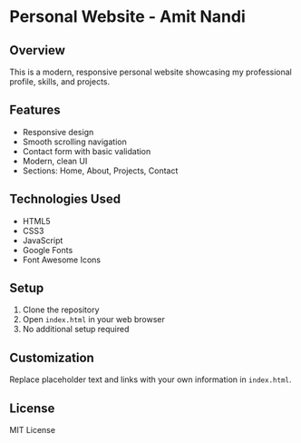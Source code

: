 # Personal Website - Amit Nandi

## Overview
This is a modern, responsive personal website showcasing my professional profile, skills, and projects.

## Features
- Responsive design
- Smooth scrolling navigation
- Contact form with basic validation
- Modern, clean UI
- Sections: Home, About, Projects, Contact

## Technologies Used
- HTML5
- CSS3
- JavaScript
- Google Fonts
- Font Awesome Icons

## Setup
1. Clone the repository
2. Open `index.html` in your web browser
3. No additional setup required

## Customization
Replace placeholder text and links with your own information in `index.html`.

## License
MIT License
